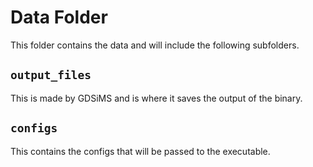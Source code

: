 # Data Folder

This folder contains the data and will include the following subfolders.

## `output_files`

This is made by GDSiMS and is where it saves the output of the binary.

## `configs`

This contains the configs that will be passed to the executable.
